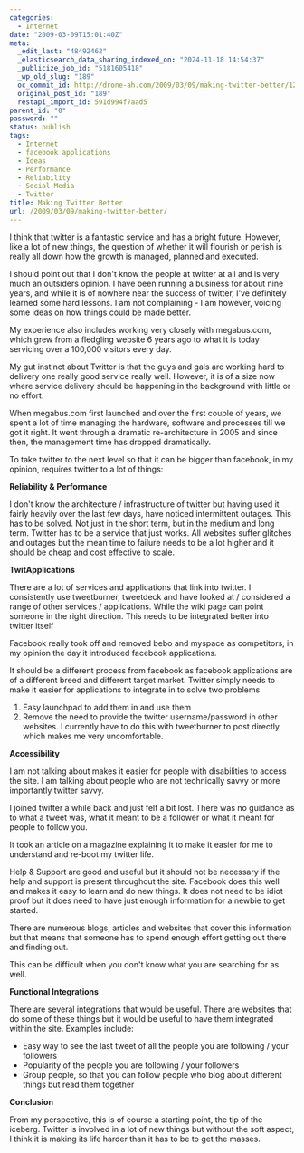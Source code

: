```yaml
---
categories:
  - Internet
date: "2009-03-09T15:01:40Z"
meta:
  _edit_last: "48492462"
  _elasticsearch_data_sharing_indexed_on: "2024-11-18 14:54:37"
  _publicize_job_id: "5181605418"
  _wp_old_slug: "189"
  oc_commit_id: http://drone-ah.com/2009/03/09/making-twitter-better/1236791943
  original_post_id: "189"
  restapi_import_id: 591d994f7aad5
parent_id: "0"
password: ""
status: publish
tags:
  - Internet
  - facebook applications
  - Ideas
  - Performance
  - Reliability
  - Social Media
  - Twitter
title: Making Twitter Better
url: /2009/03/09/making-twitter-better/
---
```


I think that twitter is a fantastic service and has a bright future. However,
like a lot of new things, the question of whether it will flourish or perish is
really all down how the growth is managed, planned and executed.

I should point out that I don't know the people at twitter at all and is very
much an outsiders opinion. I have been running a business for about nine years,
and while it is of nowhere near the success of twitter, I've definitely learned
some hard lessons. I am not complaining - I am however, voicing some ideas on
how things could be made better.

My experience also includes working very closely with megabus.com, which grew
from a fledgling website 6 years ago to what it is today servicing over a
100,000 visitors every day.

My gut instinct about Twitter is that the guys and gals are working hard to
delivery one really good service really well. However, it is of a size now where
service delivery should be happening in the background with little or no effort.

<!--more-->

When megabus.com first launched and over the first couple of years, we spent a
lot of time managing the hardware, software and processes till we got it right.
It went through a dramatic re-architecture in 2005 and since then, the
management time has dropped dramatically.

To take twitter to the next level so that it can be bigger than facebook, in my
opinion, requires twitter to a lot of things:

**Reliability & Performance**

I don't know the architecture / infrastructure of twitter but having used it
fairly heavily over the last few days, have noticed intermittent outages. This
has to be solved. Not just in the short term, but in the medium and long term.
Twitter has to be a service that just works. All websites suffer glitches and
outages but the mean time to failure needs to be a lot higher and it should be
cheap and cost effective to scale.

**TwitApplications**

There are a lot of services and applications that link into twitter. I
consistently use tweetburner, tweetdeck and have looked at / considered a range
of other services / applications. While the wiki page can point someone in the
right direction. This needs to be integrated better into twitter itself

Facebook really took off and removed bebo and myspace as competitors, in my
opinion the day it introduced facebook applications.

It should be a different process from facebook as facebook applications are of a
different breed and different target market. Twitter simply needs to make it
easier for applications to integrate in to solve two problems

1.  Easy launchpad to add them in and use them
2.  Remove the need to provide the twitter username/password in other websites.
    I currently have to do this with tweetburner to post directly which makes me
    very uncomfortable.

**Accessibility**

I am not talking about makes it easier for people with disabilities to access
the site. I am talking about people who are not technically savvy or more
importantly twitter savvy.

I joined twitter a while back and just felt a bit lost. There was no guidance as
to what a tweet was, what it meant to be a follower or what it meant for people
to follow you.

It took an article on a magazine explaining it to make it easier for me to
understand and re-boot my twitter life.

Help & Support are good and useful but it should not be necessary if the help
and support is present throughout the site. Facebook does this well and makes it
easy to learn and do new things. It does not need to be idiot proof but it does
need to have just enough information for a newbie to get started.

There are numerous blogs, articles and websites that cover this information but
that means that someone has to spend enough effort getting out there and finding
out.

This can be difficult when you don't know what you are searching for as well.

**Functional Integrations**

There are several integrations that would be useful. There are websites that do
some of these things but it would be useful to have them integrated within the
site. Examples include:

- Easy way to see the last tweet of all the people you are following / your
  followers
- Popularity of the people you are following / your followers
- Group people, so that you can follow people who blog about different things
  but read them together

**Conclusion**

From my perspective, this is of course a starting point, the tip of the iceberg.
Twitter is involved in a lot of new things but without the soft aspect, I think
it is making its life harder than it has to be to get the masses.
